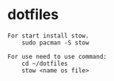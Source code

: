 # dotfiles


    For start install stow. 
        sudo pacman -S stow
    
    For use need to use command:
        cd ~/dotfiles
        stow <name os file>

